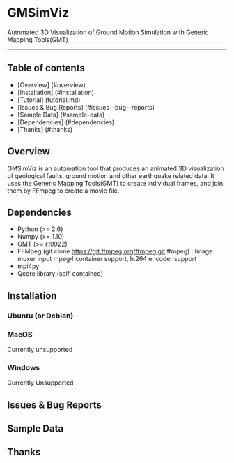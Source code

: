 # GMSimViz
Automated 3D Visualization of Ground Motion Simulation with Generic Mapping Tools(GMT)

----------				

## Table of contents
   * [Overview] (#overview)
   * [Installation] (#installation)
   * [Tutorial] (tutorial.md)
   * [Issues & Bug Reports] (#issues--bug--reports)
   * [Sample Data] (#sample-data)
   * [Dependencies] (#dependencies)
   * [Thanks] (#thanks)

## Overview
GMSimViz is an automation tool that produces an animated 3D visualization of geological faults, ground motion and other earthquake related data. It uses the Generic Mapping Tools(GMT) to create individual frames, and join them by FFmpeg to create a movie file.

## Dependencies
* Python (>= 2.6)
* Numpy (>= 1.10)
* GMT (>= r19922)
* FFMpeg (git clone https://git.ffmpeg.org/ffmpeg.git ffmpeg) : Image muxer input mpeg4 container support, h.264 encoder support
* mpi4py
* Qcore library (self-contained)



## Installation
### Ubuntu (or Debian)

### MacOS
Currently unsupported

### Windows
Currently Unsupported

## Issues & Bug Reports


## Sample Data


## Thanks




